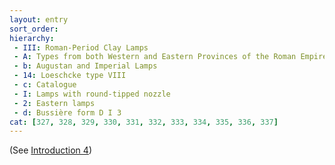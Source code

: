 ```yaml
---
layout: entry
sort_order:
hierarchy:
 - III: Roman-Period Clay Lamps
 - A: Types from both Western and Eastern Provinces of the Roman Empire
 - b: Augustan and Imperial Lamps
 - 14: Loeschcke type VIII
 - c: Catalogue
 - I: Lamps with round-tipped nozzle
 - 2: Eastern lamps
 - d: Bussière form D I 3
cat: [327, 328, 329, 330, 331, 332, 333, 334, 335, 336, 337]
---
```


(See [Introduction 4](Introduction-4))
